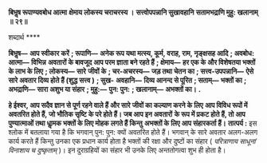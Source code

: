 **बिभॢष रूपाण्यवबोध आत्मा** **क्षेमाय लोकस्य चराचरस्य ।** **सत्त्वोपपन्नानि सुखावहानि** **सतामभद्राणि मुहु: खलानाम् ॥ २९॥** 

शब्दार्थ **** 

**बिभॢष—** **आप स्वीकार करें** **; रूपाणि—** **अनेक रूप यथा मत्स्य, कूर्म, वराह, राम, नृङ्क्षसह आदि** **; अवबोध: आत्मा—** **विभिन्न** **अवतारों के बावजूद आप परम ज्ञाता बने रहते हैं** **; क्षेमाय—** **हर एक के और विशेषतया भक्तों के लाभ के लिए** **; लोकस्य—** **सारे** **जीवों के** **; चर-अचरस्य—** **जड़ तथा चेतन का** **; सत्त्व-उपपन्नानि—** **ऐसे सारे अवतार दिव्य होते हैं (शुद्ध सत्त्व )** **; सुख-** **अवहानि—** **दिव्य आनन्द से पूरित** **; सताम्—** **भक्तों का** **; अभद्राणि—** **सारा अशुभ या संहार** **; मुहु:—** **पुन: पुन:** **; खलानाम्—** **अभक्तों का।** **.** 

**हे ईश्वर, आप सदैव ज्ञान से पूर्ण रहने वाले हैं और सारे जीवों का कल्याण करने के लिए** **आप विविध रूपों में अवतरित होते हैं, जो भौतिक सृष्टि के परे होते हैं। जब आप इन अवतारों** **के रूप में प्रकट होते हैं, तो आप पुण्यात्माओं तथा धाॢमक भक्तों के लिए मोहक लगते हैं किन्तु** **अभक्तों के लिए आप संहारकर्ता हैं।** **तात्पर्य :** इस श्लोक में बतलाया गया है कि भगवान् पुन: पुन: क्यों अवतरित होते हैं। भगवान् के सारे अवतार अलग-अलग कार्य करते हैं किन्तु उनका एक प्रधान कार्य होता है भक्तों की रक्षा और दुष्टों का संहार ( *परित्राणाय साधूनां विनाशाय च दुष्कृताम्* )। इन दुराग्रहियों का संहार भी उनके लिए अन्ततोगत्वा शुभ ही होता है।  